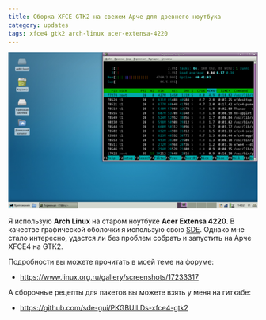 ```yaml
---
title: Сборка XFCE GTK2 на свежем Арче для древнего ноутбука
category: updates
tags: xfce4 gtk2 arch-linux acer-extensa-4220
---
```


![](/media/xfce4-gtk2.png)

Я использую **Arch Linux** на старом ноутбуке **Acer Extensa 4220**. В качестве графической оболочки я использую свою [SDE](https://sde-gui.github.io/). Однако мне стало интересно, удастся ли без проблем собрать и запустить на Арче XFCE4 на GTK2.

Подробности вы можете прочитать в моей теме на форуме:

* <https://www.linux.org.ru/gallery/screenshots/17233317>

А сборочные рецепты для пакетов вы можете взять у меня на гитхабе:

* <https://github.com/sde-gui/PKGBUILDs-xfce4-gtk2>
